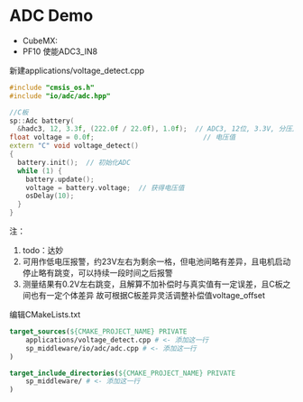 # ADC Demo

* CubeMX:
* PF10 使能ADC3_IN8

新建applications/voltage_detect.cpp
```cpp
#include "cmsis_os.h"
#include "io/adc/adc.hpp"

//C板
sp::Adc battery(
  &hadc3, 12, 3.3f, (222.0f / 22.0f), 1.0f);  // ADC3, 12位, 3.3V, 分压比222:22 ，偏移1V
float voltage = 0.0f;                           // 电压值
extern "C" void voltage_detect()
{
  battery.init();  // 初始化ADC
  while (1) {
    battery.update();
    voltage = battery.voltage;  // 获得电压值
    osDelay(10);                  
  } 
}
```
注：
1. todo：达妙
2. 可用作低电压报警，约23V左右为剩余一格，但电池间略有差异，且电机启动停止略有跳变，可以持续一段时间之后报警
3. 测量结果有0.2V左右跳变，且解算不加补偿时与真实值有一定误差，且C板之间也有一定个体差异
故可根据C板差异灵活调整补偿值voltage_offset

编辑CMakeLists.txt
```cmake
target_sources(${CMAKE_PROJECT_NAME} PRIVATE
    applications/voltage_detect.cpp # <- 添加这一行
    sp_middleware/io/adc/adc.cpp # <- 添加这一行
)

target_include_directories(${CMAKE_PROJECT_NAME} PRIVATE
    sp_middleware/ # <- 添加这一行
)
```